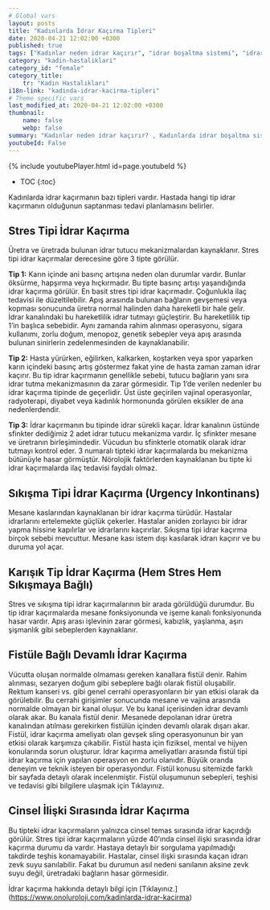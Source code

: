 ```yaml
---
# Global vars
layout: posts
title: "Kadınlarda İdrar Kaçırma Tipleri"
date: 2020-04-21 12:02:00 +0300
published: true
tags: ["Kadınlar neden idrar kaçırır", "idrar boşaltma sistemi", "idrar kaçırma tipi", "Stres tipi idrar kaçırma", "Sıkışma tipi idrar kaçırma", "Cinsel ilişkide idrar kaçırma", "İdrar kaçırma ameliyat", "TVT ameliyatı", "TOT ameliyatı" , "idrar kaçırma ilaç", "idrar kaçırma nedeni" , "karışık tip idrar kaçırma" , "fistül idrar kaçırma" , "idrar kaçırma teşhis" , "idrar tutamama" , "idrar kaçırma tedavi", "idrar kaçırma çözüm", "idrar tutamama tedavi", "idrar kaçırma ameliyatı yan etkisi" , ]
category: "kadin-hastaliklari"
category_id: "female"
category_title:
    tr: "Kadın Hastalıkları"
i18n-link: "kadinda-idrar-kacirma-tipleri"
# Theme specific vars
last_modified_at: 2020-04-21 12:02:00 +0300
thumbnail:
    name: false
    webp: false
summary: "Kadınlar neden idrar kaçırır? , Kadınlarda idrar boşaltma sistemi, idrar kaçırmaların tipleri , Stres tipi idrar kaçırma, Sıkışma ve kompeks tip idrar kaçırma, Cinsel ilişkide idrar kaçırma tedavileri, İdrar kaçırmada cerrahi tedavi, Cerrahi tedavi sonrası oluşabilicek komplikasyonlar ve tedavileri , TVT, TOT ameliyatları."
youtubeId: False
---
```

{% include youtubePlayer.html id=page.youtubeId %}

* TOC
{:toc}

Kadınlarda idrar kaçırmanın bazı tipleri vardır. Hastada hangi tip idrar kaçırmanın olduğunun saptanması tedavi planlamasını belirler.

##	Stres Tipi İdrar Kaçırma

Üretra ve üretrada bulunan idrar tutucu mekanizmalardan kaynaklanır. Stres tipi idrar kaçırmalar derecesine göre 3 tipte görülür.

**Tip 1:** Karın içinde ani basınç artışına neden olan durumlar vardır. Bunlar öksürme, hapşırma veya hıçkırmadır. Bu tipte basınç artışı yaşandığında idrar kaçırma görülür. En basit stres tipi idrar kaçırmadır. Çoğunlukla ilaç tedavisi ile düzeltilebilir. Apış arasında bulunan bağların gevşemesi veya kopması sonucunda üretra normal halinden daha hareketli bir hale gelir. İdrar kanalındaki bu hareketlilik idrar tutmayı güçleştirir. Bu hareketlilik tip 1’in başlıca sebebidir. Aynı zamanda rahim alınması operasyonu, sigara kullanımı, zorlu doğum, menopoz, genetik sebepler veya apış arasında bulunan sinirlerin zedelenmesinden de kaynaklanabilir.

**Tip 2:** Hasta yürürken, eğilirken, kalkarken, koştarken veya spor yaparken karın içindeki basınç artış göstermez fakat yine de hasta zaman zaman idrar kaçırır. Bu tip idrar kaçırmanın genellikle sebebi, tutucu bağların yanı sıra idrar tutma mekanizmasının da zarar görmesidir. Tip 1’de verilen nedenler bu idrar kaçırma tipinde de geçerlidir. Üst üste geçirilen vajinal operasyonlar, radyoterapi, diyabet veya kadınlık hormonunda görülen eksikler de ana nedenlerdendir.

**Tip 3:** İdrar kaçırmanın bu tipinde idrar sürekli kaçar. İdrar kanalının üstünde sfinkter dediğimiz 2 adet idrar tutucu mekanizma vardır. İç sfinkter mesane ve üretranın birleşimindedir. Vücudun bu sfinkterle otomatik olarak idrar tutmayı kontrol eder. 3 numaralı tipteki idrar kaçırmalarda bu mekanizma bütünüyle hasar görmüştür. Nörolojik faktörlerden kaynaklanan bu tipte ki idrar kaçırmalarda ilaç tedavisi faydalı olmaz.

##	Sıkışma Tipi İdrar Kaçırma (Urgency Inkontinans)

Mesane kaslarından kaynaklanan bir idrar kaçırma türüdür. Hastalar idrarlarını ertelemekte güçlük çekerler. Hastalar aniden zorlayıcı bir idrar yapma hissine kapılırlar ve idrarlarını kaçırırlar. Sıkışma tipi idrar kaçırma birçok sebebi mevcuttur. Mesane kası istem dışı kasılarak idrarı kaçırır ve bu duruma yol açar.

##	Karışık Tip İdrar Kaçırma (Hem Stres Hem Sıkışmaya Bağlı)

Stres ve sıkışma tipi idrar kaçırmalarının bir arada görüldüğü durumdur. Bu tip idrar kaçırmalarda mesane fonksiyonunda ve işeme kanalı fonksiyonunda hasar vardır. Apış arası işlevinin zarar görmesi, kabızlık, yaşlanma, aşırı şişmanlık gibi sebeplerden kaynaklanır.

##	Fistüle Bağlı Devamlı İdrar Kaçırma

Vücutta oluşan normalde olmaması gereken kanallara fistül denir. Rahim alınması, sezaryen doğum gibi sebeplere bağlı olarak fistül oluşabilir. Rektum kanseri vs. gibi genel cerrahi operasyonların bir yan etkisi olarak da görülebilir. Bu cerrahi girişimler sonucunda mesane ve vajina arasında normalde olmayan bir kanal oluşur. Ve bu kanal içerisinden idrar devamlı olarak akar. Bu kanala fistül denir. Mesanede depolanan idrar üretra kanalından atılması gerekirken fistülün içinden devamlı olarak dışarı akar. Fistül, idrar kaçırma ameliyatı olan gevşek sling operasyonunun bir yan etkisi olarak karşımıza çıkabilir. Fistül hasta için fiziksel, mental ve hijyen konularında sorun oluşturur. İdrar kaçırma ameliyatları arasında fistül tipi idrar kaçırma için yapılan operasyon en zorlu olanıdır. Büyük oranda deneyim ve teknik isteyen bir operasyondur. Fistül konusu sitemizde farklı bir sayfada detaylı olarak incelenmiştir. Fistül oluşumunun sebepleri, teşhisi ve tedavisi gibi bilgilere ulaşmak için Tıklayınız.

##	Cinsel İlişki Sırasında İdrar Kaçırma

Bu tipteki idrar kaçırmaların yalnızca cinsel temas sırasında idrar kaçırdığı görülür. Stres tipi idrar kaçırmaların yüzde 40’ında cinsel ilişki sırasında idrar kaçırma durumu da vardır. Hastaya detaylı bir sorgulama yapılmadığı takdirde teşhis konamayabilir. Hastalar, cinsel ilişki sırasında kaçan idrarı zevk suyu sanılabilir. Fakat bu durumun asıl nedeni sanılanın aksine zevk suyu değil, üretradaki bağların hasar görmesidir.


İdrar kaçırma hakkında detaylı bilgi için [Tıklayınız.] (https://www.onoluroloji.com/kadinlarda-idrar-kacirma)
